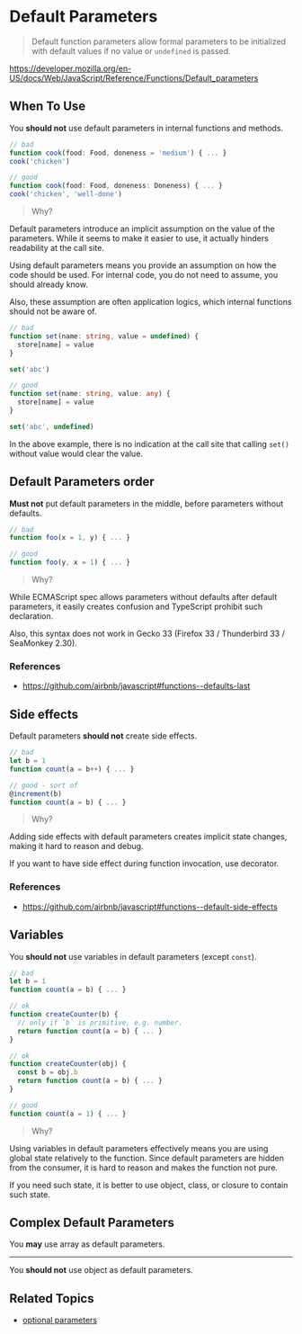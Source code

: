 # Default Parameters

> Default function parameters allow formal parameters to be initialized with default values if no value or `undefined` is passed.

<https://developer.mozilla.org/en-US/docs/Web/JavaScript/Reference/Functions/Default_parameters>

## When To Use

You **should not** use default parameters in internal functions and methods.

```ts
// bad
function cook(food: Food, doneness = 'medium') { ... }
cook('chicken')

// good
function cook(food: Food, doneness: Doneness) { ... }
cook('chicken', 'well-done')
```

> Why?

Default parameters introduce an implicit assumption on the value of the parameters.
While it seems to make it easier to use,
it actually hinders readability at the call site.

Using default parameters means you provide an assumption on how the code should be used.
For internal code, you do not need to assume, you should already know.

Also, these assumption are often application logics,
which internal functions should not be aware of.

```ts
// bad
function set(name: string, value = undefined) {
  store[name] = value
}

set('abc')

// good
function set(name: string, value: any) {
  store[name] = value
}

set('abc', undefined)
```

In the above example, there is no indication at the call site that calling `set()` without value would clear the value.

## Default Parameters order

**Must not** put default parameters in the middle, before parameters without defaults.

```ts
// bad
function foo(x = 1, y) { ... }

// good
function foo(y, x = 1) { ... }
```

> Why?

While ECMAScript spec allows parameters without defaults after default parameters,
it easily creates confusion and TypeScript prohibit such declaration.

Also, this syntax does not work in Gecko 33 (Firefox 33 / Thunderbird 33 / SeaMonkey 2.30).

### References

- <https://github.com/airbnb/javascript#functions--defaults-last>

## Side effects

Default parameters **should not** create side effects.

```js
// bad
let b = 1
function count(a = b++) { ... }

// good - sort of
@increment(b)
function count(a = b) { ... }
```

> Why?

Adding side effects with default parameters creates implicit state changes,
making it hard to reason and debug.

If you want to have side effect during function invocation, use decorator.

### References

- <https://github.com/airbnb/javascript#functions--default-side-effects>

## Variables

You **should not** use variables in default parameters (except `const`).

```js
// bad
let b = 1
function count(a = b) { ... }

// ok
function createCounter(b) {
  // only if `b` is primitive, e.g. number.
  return function count(a = b) { ... }
}

// ok
function createCounter(obj) {
  const b = obj.b
  return function count(a = b) { ... }
}

// good
function count(a = 1) { ... }
```

> Why?

Using variables in default parameters effectively means you are using global state relatively to the function.
Since default parameters are hidden from the consumer,
it is hard to reason and makes the function not pure.

If you need such state, it is better to use object, class, or closure to contain such state.

## Complex Default Parameters

You **may** use array as default parameters.

---

You **should not** use object as default parameters.

## Related Topics

- [optional parameters](/docs/pages/03-typescript-syntax/optional-parameters.md)
